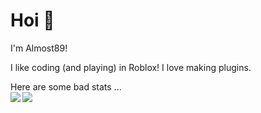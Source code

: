 # Hoi 👋
I'm Almost89!

I like coding (and playing) in Roblox!
I love making plugins.

Here are some bad stats ...<br />
<img align="left" src="https://github-readme-stats.vercel.app/api/top-langs/?username=Almost89&theme=<THEME_NAME>" />
<img align="center" src="https://github-readme-stats.vercel.app/api/top-langs/?username=Almost89&theme=<THEME_NAME>" />

